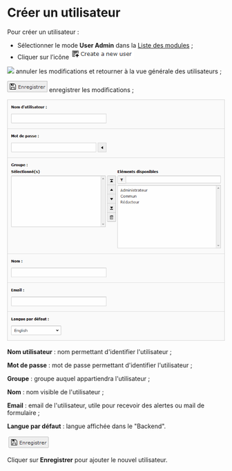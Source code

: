 # Créer un utilisateur

Pour créer un utilisateur :

* Sélectionner le mode **User Admin** dans la [Liste des modules](../premiers-pas/se-reperer-dans-le-backend.md) ;
* Cliquer sur l’icône ![](../../.gitbook/assets/add_user_btn.png)

![](../../.gitbook/assets/btn_page_cancel.png) annuler les modifications et retourner à la vue générale des utilisateurs ;

![](../../.gitbook/assets/btn_page_save.png) enregistrer les modifications ;

![](../../.gitbook/assets/add_user_detail.png)

**Nom utilisateur** : nom permettant d'identifier l'utilisateur ;

**Mot de passe** : mot de passe permettant d'identifier l'utilisateur ;

**Groupe** : groupe auquel appartiendra l'utilisateur ;

**Nom** : nom visible de l'utilisateur ;

**Email** : email de l'utilisateur, utile pour recevoir des alertes ou mail de formulaire ;

**Langue par défaut** : langue affichée dans le "Backend".

![](../../.gitbook/assets/save.png)

Cliquer sur **Enregistrer** pour ajouter le nouvel utilisateur.

